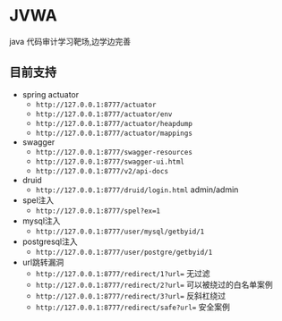 # JVWA

java 代码审计学习靶场,边学边完善

## 目前支持

- spring actuator
  - `http://127.0.0.1:8777/actuator`
  - `http://127.0.0.1:8777/actuator/env`
  - `http://127.0.0.1:8777/actuator/heapdump`
  - `http://127.0.0.1:8777/actuator/mappings`
- swagger
  - `http://127.0.0.1:8777/swagger-resources`
  - `http://127.0.0.1:8777/swagger-ui.html`
  - `http://127.0.0.1:8777/v2/api-docs`
- druid
  - `http://127.0.0.1:8777/druid/login.html` admin/admin
- spel注入
  - `http://127.0.0.1:8777/spel?ex=1`
- mysql注入
  - `http://127.0.0.1:8777/user/mysql/getbyid/1`
- postgresql注入
  - `http://127.0.0.1:8777/user/postgre/getbyid/1`
- url跳转漏洞
  - `http://127.0.0.1:8777/redirect/1?url=` 无过滤
  - `http://127.0.0.1:8777/redirect/2?url=` 可以被绕过的白名单案例
  - `http://127.0.0.1:8777/redirect/3?url=` 反斜杠绕过
  - `http://127.0.0.1:8777/redirect/safe?url=` 安全案例
